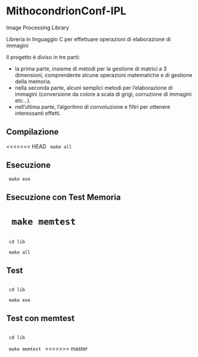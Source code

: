 # MithocondrionConf-IPL
Image Processing Library

Libreria in linguaggio C per effettuare operazioni di elaborazione di immagini

Il progetto è diviso in tre parti:
- la prima parte, insieme di metodi per la gestione di matrici a 3 dimensioni, comprendente alcune operazioni matematiche e di gestione
della memoria.
- nella seconda parte, alcuni semplici metodi per l’elaborazione di immagini (conversione da colore a scala di grigi, corruzione di immagini etc...).
- nell’ultima parte, l’algoritmo di convoluzione e filtri per ottenere interessanti effetti.

## Compilazione
 
<<<<<<< HEAD
 <code> make all </code>
 
 ## Esecuzione 
  
  <code> make exe </code>
  
   ## Esecuzione con Test Memoria 
  
  <code> make memtest </code>
=======
 <code> 
 cd lib
 </code>
  <code> 
 make all 
</code>
 
 ## Test 
  
 <code>
 cd lib
 </code>
  <code> 
 make exe
</code>
  
 ## Test con memtest
 
<code>
 cd lib
 </code>
  <code> 
 make memtest </code>
>>>>>>> master
